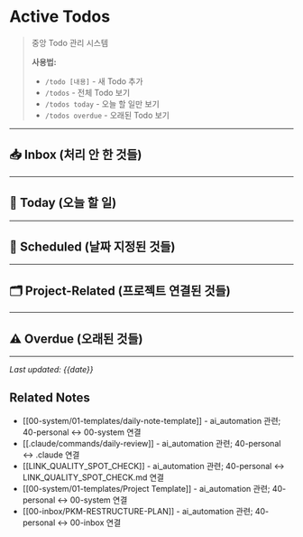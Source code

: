 # Active Todos

> 중앙 Todo 관리 시스템
>
> **사용법:**
> - `/todo [내용]` - 새 Todo 추가
> - `/todos` - 전체 Todo 보기
> - `/todos today` - 오늘 할 일만 보기
> - `/todos overdue` - 오래된 Todo 보기

---

## 📥 Inbox (처리 안 한 것들)

<!-- /todo 커맨드로 추가된 항목들이 여기 들어갑니다 -->

---

## 🎯 Today (오늘 할 일)

<!-- Daily Review에서 오늘 할 것으로 선택된 항목들 -->

---

## 📅 Scheduled (날짜 지정된 것들)

<!-- 특정 날짜에 해야 하는 항목들 -->

---

## 🗂️ Project-Related (프로젝트 연결된 것들)

<!-- 특정 프로젝트와 연결된 Todo들 -->

---

## ⚠️ Overdue (오래된 것들)

<!-- 1주일 이상 처리 안 된 항목들 (자동 감지) -->

---

*Last updated: {{date}}*

## Related Notes

- [[00-system/01-templates/daily-note-template]] - ai_automation 관련; 40-personal ↔ 00-system 연결
- [[.claude/commands/daily-review]] - ai_automation 관련; 40-personal ↔ .claude 연결
- [[LINK_QUALITY_SPOT_CHECK]] - ai_automation 관련; 40-personal ↔ LINK_QUALITY_SPOT_CHECK.md 연결
- [[00-system/01-templates/Project Template]] - ai_automation 관련; 40-personal ↔ 00-system 연결
- [[00-inbox/PKM-RESTRUCTURE-PLAN]] - ai_automation 관련; 40-personal ↔ 00-inbox 연결
